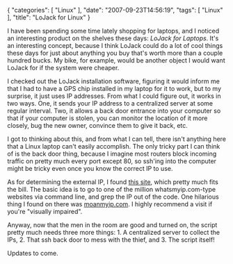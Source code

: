 {
    "categories": [
        "Linux"
    ], 
    "date": "2007-09-23T14:56:19", 
    "tags": [
        "Linux"
    ], 
    "title": "LoJack for Linux"
}

I have been spending some time lately shopping for laptops, and I noticed an interesting product on the shelves these days: <i>LoJack for Laptops</i>. It's an interesting concept, because I think LoJack could do a lot of cool things these days for just about anything you buy that's worth more than a couple hundred bucks. My bike, for example, would be another object I would want LoJack for if the system were cheaper. 

I checked out the LoJack installation software, figuring it would inform me that I had to have a GPS chip installed in my laptop for it to work, but to my surprise, it just uses IP addresses. From what I could figure out, it works in two ways. One, it sends your IP address to a centralized server at some regular interval. Two, it allows a back door entrance into your computer so that if your computer is stolen, you can monitor the location of it more closely, bug the new owner, convince them to give it back, etc.

I got to thinking about this, and from what I can tell, there isn't anything here that a Linux laptop can't easily accomplish. The only tricky part I can think of is the back door thing, because I imagine most routers block incoming traffic on pretty much every port except 80, so ssh'ing into the computer might be tricky even once you know the correct IP to use.

As for determining the external IP, I found <a href="http://linux.byexamples.com/archives/307/what-is-my-public-ip-address/" target="_blank">this site</a>, which pretty much fits the bill. The basic idea is to go to one of the million whatsmyip.com-type websites via command line, and grep the IP out of the code. One hilarious thing I found on there was <a href="http://www.moanmyip.com" target="_blank">moanmyip.com</a>. I highly recommend a visit if you're "visually impaired".

Anyway, now that the men in the room are good and turned on, the script pretty much needs three more things: 1. A centralized server to collect the IPs, 2. That ssh back door to mess with the thief, and 3. The script itself!

Updates to come.